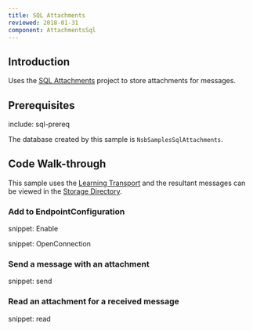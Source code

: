 ```yaml
---
title: SQL Attachments
reviewed: 2018-01-31
component: AttachmentsSql
---
```


## Introduction

Uses the [SQL Attachments](/nservicebus/messaging/attachments-sql.md) project to store attachments for messages.


## Prerequisites

include: sql-prereq

The database created by this sample is `NsbSamplesSqlAttachments`.


## Code Walk-through

This sample uses the [Learning Transport](/transports/learning/) and the resultant messages can be viewed in the [Storage Directory](/transports/learning/#usage-storage-directory).


### Add to EndpointConfiguration

snippet: Enable

snippet: OpenConnection


### Send a message with an attachment

snippet: send

### Read an attachment for a received message

snippet: read